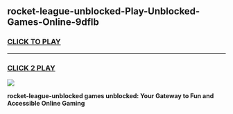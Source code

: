 
## rocket-league-unblocked-Play-Unblocked-Games-Online-9dflb
<h3>
<a href="https://premium76.site?title=rocket-league-unblocked&ref=25A">CLICK TO PLAY</a></h3>
<hr>

<h3>
<a href="https://premium76.site?title=rocket-league-unblocked&ref=25A">CLICK 2 PLAY</a>
  
</h3>

<a href="https://premium76.site?title=rocket-league-unblocked&ref=25A"><img src="https://clearcache.store/games.png"></a>


**rocket-league-unblocked games unblocked: Your Gateway to Fun and Accessible Online Gaming**
